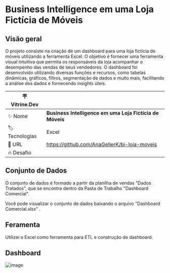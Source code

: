 # Business Intelligence em uma Loja Fictícia de Móveis

## Visão geral
O projeto consiste na criação de um dashboard para uma loja fictícia de móveis utilizando a ferramenta Excel. O objetivo é fornecer uma ferramenta visual intuitiva que permita os responsáveis da loja acompanhar o desempenho das vendas de seus vendedores. O dashboard foi desenvolvido utilizando diversas funções e recursos, como tabelas dinâmicas, gráficos, filtros, segmentação de dados e muito mais, facilitando a análise dos dados e fornecendo insights úteis.

| :placard: Vitrine.Dev |     |
| -------------  | --- |
| :sparkles: Nome        | **Business Intelligence em uma Loja Fictícia de Móveis**
| :label: Tecnologias | Excel
| :rocket: URL         | https://github.com/AnaGellerK/bi-loja-moveis
| :fire: Desafio     | 

## Conjunto de Dados
O conjunto de dados é formado a partir da planilha de vendas "Dados Tratados", que se encontra dentro da Pasta de Trabalho "Dashboard Comercial".

Você pode visualizar o conjunto de dados baixando o arquivo "Dashboard Comercial.xlsx" .

## Feramenta 
Utilizei o Excel como ferramenta para ETL e construção do dashboard.

## Dashboard

![image](https://github.com/AnaGellerK/dashboard-comercial-excel/assets/121059249/e81b8ea7-f82a-47ed-9186-eccc5969ee15#vitrinedev)



